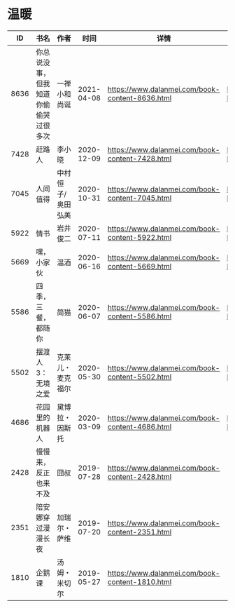 # 温暖

| ID | 书名 | 作者 | 时间 | 详情 | 下载页面 | EPUB下载链接 | MOBI下载链接 | AZW3下载链接 |
| --- | --- | --- | --- | --- | --- | --- | --- | --- |
| 8636 | 你总说没事，但我知道你偷偷哭过很多次 | 一禅小和尚诞 | 2021-04-08 | https://www.dalanmei.com/book-content-8636.html | https://www.dalanmei.com/download-book-8636.html | http://ct.dalanmei.com/f/31084289-571712480-85cc1f | http://ct.dalanmei.com/f/31084289-572114606-a80f24 | http://ct.dalanmei.com/f/31084289-572132256-14586c |
| 7428 | 赶路人 | 李小晓 | 2020-12-09 | https://www.dalanmei.com/book-content-7428.html | https://www.dalanmei.com/download-book-7428.html | http://ct.dalanmei.com/f/31084289-571630651-996454 | http://ct.dalanmei.com/f/31084289-572127694-1d969c | http://ct.dalanmei.com/f/31084289-572187688-9e4e44 |
| 7045 | 人间值得 | 中村恒子/奥田弘美 | 2020-10-31 | https://www.dalanmei.com/book-content-7045.html | https://www.dalanmei.com/download-book-7045.html | http://ct.dalanmei.com/f/31084289-571540175-5566be | http://ct.dalanmei.com/f/31084289-571807874-60fb78 | http://ct.dalanmei.com/f/31084289-572196174-e6d970 |
| 5922 | 情书 | 岩井俊二 | 2020-07-11 | https://www.dalanmei.com/book-content-5922.html | https://www.dalanmei.com/download-book-5922.html | http://ct.dalanmei.com/f/31084289-571563056-e3305f | http://ct.dalanmei.com/f/31084289-572013973-299946 | http://ct.dalanmei.com/f/31084289-571911152-ce09f6 |
| 5669 | 嘿，小家伙 | 温酒 | 2020-06-16 | https://www.dalanmei.com/book-content-5669.html | https://www.dalanmei.com/download-book-5669.html | http://ct.dalanmei.com/f/31084289-571606141-76800c | http://ct.dalanmei.com/f/31084289-571736550-4cb750 | http://ct.dalanmei.com/f/31084289-571914899-afeffb |
| 5586 | 四季，三餐，都随你 | 简猫 | 2020-06-07 | https://www.dalanmei.com/book-content-5586.html | https://www.dalanmei.com/download-book-5586.html | http://ct.dalanmei.com/f/31084289-571605064-bf88ed | http://ct.dalanmei.com/f/31084289-571737113-62fcf1 | http://ct.dalanmei.com/f/31084289-571916198-f03b20 |
| 5502 | 摆渡人3：无境之爱 | 克莱儿・麦克福尔 | 2020-05-30 | https://www.dalanmei.com/book-content-5502.html | https://www.dalanmei.com/download-book-5502.html | http://ct.dalanmei.com/f/31084289-571603350-9bf35a | http://ct.dalanmei.com/f/31084289-571737737-853643 | http://ct.dalanmei.com/f/31084289-571916986-08efc2 |
| 4686 | 花园里的机器人 | 黛博拉・因斯托 | 2020-03-09 | https://www.dalanmei.com/book-content-4686.html | https://www.dalanmei.com/download-book-4686.html | http://ct.dalanmei.com/f/31084289-571593762-2d46b6 | http://ct.dalanmei.com/f/31084289-572129577-5b4c90 | http://ct.dalanmei.com/f/31084289-571986275-467834 |
| 2428 | 慢慢来，反正也来不及 | 囧叔 | 2019-07-28 | https://www.dalanmei.com/book-content-2428.html |  |  |  |  |
| 2351 | 陪安娜穿过漫漫长夜 | 加瑞尔・萨维 | 2019-07-20 | https://www.dalanmei.com/book-content-2351.html |  |  |  |  |
| 1810 | 企鹅课 | 汤姆・米切尔 | 2019-05-27 | https://www.dalanmei.com/book-content-1810.html |  |  |  |  |
